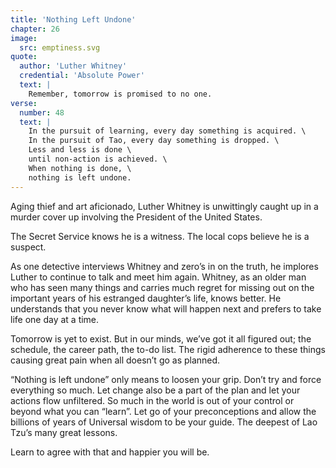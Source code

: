```yaml
---
title: 'Nothing Left Undone'
chapter: 26
image:
  src: emptiness.svg
quote:
  author: 'Luther Whitney'
  credential: 'Absolute Power'
  text: |
    Remember, tomorrow is promised to no one.
verse:
  number: 48
  text: |
    In the pursuit of learning, every day something is acquired. \
    In the pursuit of Tao, every day something is dropped. \
    Less and less is done \
    until non-action is achieved. \
    When nothing is done, \
    nothing is left undone.
---
```


Aging thief and art aficionado,
Luther Whitney is unwittingly caught up in a murder cover up involving the
President of the United States.

The Secret Service knows he is a witness.
The local cops believe he is a suspect.

As one detective interviews Whitney and zero’s in on the truth,
he implores Luther to continue to talk and meet him again.
Whitney, as an older man who has seen many things and carries
much regret for missing out on the important years of his
estranged daughter’s life, knows better.
He understands that you never know what will happen next and prefers
to take life one day at a time.

Tomorrow is yet to exist. But in our minds, we’ve got it all figured out;
the schedule, the career path, the to-do list.
The rigid adherence to these things causing great pain
when all doesn’t go as planned.

“Nothing is left undone” only means to loosen your grip.
Don’t try and force everything so much. Let change also be a part
of the plan and let your actions flow unfiltered.
So much in the world is out of your control or beyond what you can “learn”.
Let go of your preconceptions and allow the billions of years of
Universal wisdom to be your guide.
The deepest of Lao Tzu’s many great lessons.

Learn to agree with that and happier you will be.


